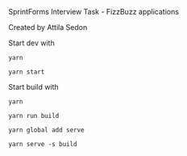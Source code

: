 SprintForms Interview Task - FizzBuzz applications

Created by Attila Sedon



Start dev with 

```
yarn 
```

```
yarn start
```

Start build with

```
yarn
```

```
yarn run build
```

```
yarn global add serve
```

```
yarn serve -s build
```

